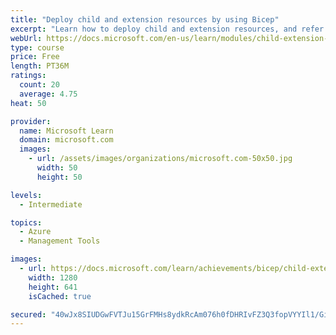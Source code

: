 ```yaml
---
title: "Deploy child and extension resources by using Bicep"
excerpt: "Learn how to deploy child and extension resources, and refer to existing resources, within your Bicep code."
webUrl: https://docs.microsoft.com/en-us/learn/modules/child-extension-bicep-templates/
type: course
price: Free
length: PT36M
ratings:
  count: 20
  average: 4.75
heat: 50

provider:
  name: Microsoft Learn
  domain: microsoft.com
  images:
    - url: /assets/images/organizations/microsoft.com-50x50.jpg
      width: 50
      height: 50

levels:
  - Intermediate

topics:
  - Azure
  - Management Tools

images:
  - url: https://docs.microsoft.com/learn/achievements/bicep/child-extension-bicep-templates-social.png
    width: 1280
    height: 641
    isCached: true

secured: "40wJx8SIUDGwFVTJu15GrFMHs8ydkRcAm076h0fDHRIvFZ3Q3fopVYYIl1/GiRX1tiOloZ4bzYYWvawbsZv5xCN/hgCIzIIWOx4XU+H5wFZ6HcMH9V5pfbjY2HJcqufwqO5i7fRXgKG0C0N0ZqXlY7BGDFct+lqZHGQy0wJKVe04uiDy5QFD7AmlWxN3CpxoaJvBM8FIBwzwC5OZJUnRMjvOcLSS+GMLG5NpH6EjF1sLBMw3Cijfg0Uh6xILYiyo1EComkl/gEKQqTp8yS5NvoKcqZC8ttkNg64YQKIbFVewQd8UljBucahjOgtMU4S0149hwydd4Xj29/QTG1aqj2X1DFxtX4pbI34cgEwdi0XDIgjBQobFQQLTNnk/IyiDvGZElPK9veNjuQgfAENBfAgy8ym9v4faZbhwxSVNEjA=;O/JXnMlJ+5WlJDW66te4lA=="
---
```


